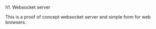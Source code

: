 h1. Websocket server

This is a proof of concept websocket server and simple form for web browsers.
